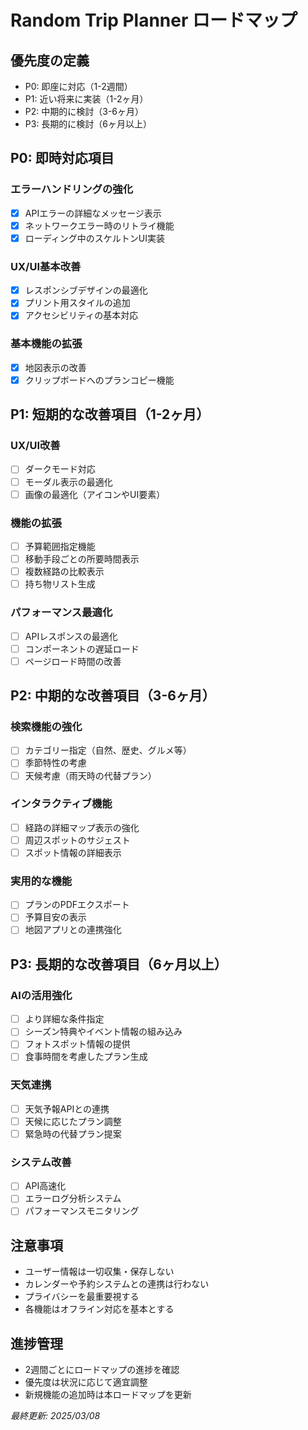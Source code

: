 # Random Trip Planner ロードマップ

## 優先度の定義
- P0: 即座に対応（1-2週間）
- P1: 近い将来に実装（1-2ヶ月）
- P2: 中期的に検討（3-6ヶ月）
- P3: 長期的に検討（6ヶ月以上）

## P0: 即時対応項目

### エラーハンドリングの強化
- [x] APIエラーの詳細なメッセージ表示
- [x] ネットワークエラー時のリトライ機能
- [x] ローディング中のスケルトンUI実装

### UX/UI基本改善
- [x] レスポンシブデザインの最適化
- [x] プリント用スタイルの追加
- [x] アクセシビリティの基本対応

### 基本機能の拡張
- [x] 地図表示の改善
- [x] クリップボードへのプランコピー機能

## P1: 短期的な改善項目（1-2ヶ月）

### UX/UI改善
- [ ] ダークモード対応
- [ ] モーダル表示の最適化
- [ ] 画像の最適化（アイコンやUI要素）

### 機能の拡張
- [ ] 予算範囲指定機能
- [ ] 移動手段ごとの所要時間表示
- [ ] 複数経路の比較表示
- [ ] 持ち物リスト生成

### パフォーマンス最適化
- [ ] APIレスポンスの最適化
- [ ] コンポーネントの遅延ロード
- [ ] ページロード時間の改善

## P2: 中期的な改善項目（3-6ヶ月）

### 検索機能の強化
- [ ] カテゴリー指定（自然、歴史、グルメ等）
- [ ] 季節特性の考慮
- [ ] 天候考慮（雨天時の代替プラン）

### インタラクティブ機能
- [ ] 経路の詳細マップ表示の強化
- [ ] 周辺スポットのサジェスト
- [ ] スポット情報の詳細表示

### 実用的な機能
- [ ] プランのPDFエクスポート
- [ ] 予算目安の表示
- [ ] 地図アプリとの連携強化

## P3: 長期的な改善項目（6ヶ月以上）

### AIの活用強化
- [ ] より詳細な条件指定
- [ ] シーズン特典やイベント情報の組み込み
- [ ] フォトスポット情報の提供
- [ ] 食事時間を考慮したプラン生成

### 天気連携
- [ ] 天気予報APIとの連携
- [ ] 天候に応じたプラン調整
- [ ] 緊急時の代替プラン提案

### システム改善
- [ ] API高速化
- [ ] エラーログ分析システム
- [ ] パフォーマンスモニタリング

## 注意事項
- ユーザー情報は一切収集・保存しない
- カレンダーや予約システムとの連携は行わない
- プライバシーを最重要視する
- 各機能はオフライン対応を基本とする

## 進捗管理
- 2週間ごとにロードマップの進捗を確認
- 優先度は状況に応じて適宜調整
- 新規機能の追加時は本ロードマップを更新

_最終更新: 2025/03/08_
